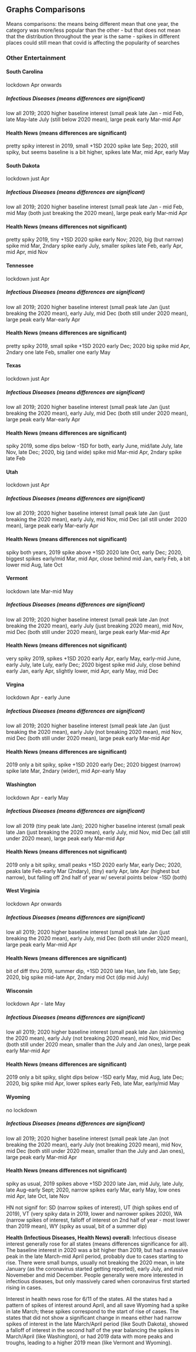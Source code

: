 ## Graphs Comparisons

Means comparisons: the means being different mean that one year, the category was more/less popular than the other - but that does not mean that the distribution throughout the year is the same - spikes in different places could still mean that covid is affecting the popularity of searches

### Other Entertainment


#### South Carolina 
lockdown Apr onwards
#####  Infectious Diseases (means differences **are** significant)
low all 2019; 2020 higher baseline interest (small peak late Jan - mid Feb, late May-late July (still below 2020 mean), large peak early Mar-mid Apr
#### Health News (means differences **are** significant)
pretty spiky interest in 2019, small +1SD 2020 spike late Sep; 2020, still spiky, but seems baseline is a bit higher, spikes late Mar, mid Apr, early May


#### South Dakota 
lockdown just Apr 
#####  Infectious Diseases (means differences **are**  significant)
low all 2019; 2020 higher baseline interest (small peak late Jan - mid Feb, mid May (both just breaking the 2020 mean), large peak early Mar-mid Apr
#### Health News (means differences not significant)
pretty spiky 2019, tiny +1SD 2020 spike early Nov; 2020, big (but narrow) spike mid Mar, 2ndary spike early July, smaller spikes late Feb, early Apr, mid Apr, mid Nov


#### Tennessee 
lockdown just Apr 
#####  Infectious Diseases (means differences **are** significant)
low all 2019; 2020 higher baseline interest (small peak late Jan (just breaking the 2020 mean), early July, mid Dec (both still under 2020 mean), large peak early Mar-early Apr
#### Health News (means differences **are** significant)
pretty spiky 2019, small spike +1SD 2020 early Dec; 2020 big spike mid Apr, 2ndary one late Feb, smaller one early May

#### Texas 
lockdown just Apr 
#####  Infectious Diseases (means differences **are** significant)
low all 2019; 2020 higher baseline interest (small peak late Jan (just breaking the 2020 mean), early July, mid Dec (both still under 2020 mean), large peak early Mar-early Apr
#### Health News (means differences **are** significant)
spiky 2019, some dips below -1SD for both, early June, mid/late July, late Nov, late Dec; 2020, big (and wide) spike mid Mar-mid Apr, 2ndary spike late Feb

#### Utah 
lockdown just Apr 
#####  Infectious Diseases (means differences **are** significant)
low all 2019; 2020 higher baseline interest (small peak late Jan (just breaking the 2020 mean), early July, mid Nov, mid Dec (all still under 2020 mean), large peak early Mar-early Apr
#### Health News (means differences not significant)
spiky both years, 2019 spike above +1SD 2020 late Oct, early Dec; 2020, biggest spikes early/mid Mar, mid Apr, close behind mid Jan, early Feb, a bit lower mid Aug, late Oct

#### Vermont 
lockdown late Mar-mid May 
#####  Infectious Diseases (means differences **are** significant)
low all 2019; 2020 higher baseline interest (small peak late Jan (not breaking the 2020 mean), early July (just breaking 2020 mean), mid Nov, mid Dec (both still under 2020 mean), large peak early Mar-mid Apr 
#### Health News (means differences not significant)
very spiky 2019, spikes +1SD 2020 early Apr, early May, early-mid June, early July, late Luly, early Dec; 2020 bigest spike mid July, close behind early Jan, early Apr, slightly lower, mid Apr, early May, mid Dec

#### Virgina 
lockdown Apr - early June
#####  Infectious Diseases (means differences **are** significant)
low all 2019; 2020 higher baseline interest (small peak late Jan (just breaking the 2020 mean), early July (not breaking 2020 mean), mid Nov, mid Dec (both still under 2020 mean), large peak early Mar-mid Apr 
#### Health News (means differences **are** significant)
2019 only a bit spiky, spike +1SD 2020 early Dec; 2020 biggest (narrow) spike late Mar, 2ndary (wider), mid Apr-early May

#### Washington 
lockdown Apr - early May
#####  Infectious Diseases (means differences **are** significant)
low all 2019 (tiny peak late Jan); 2020 higher baseline interest (small peak late Jan (just breaking the 2020 mean), early July, mid Nov, mid Dec (all still under 2020 mean), large peak early Mar-mid Apr 
#### Health News (means differences not significant)
2019 only a bit spiky, small peaks +1SD 2020 early Mar, early Dec; 2020, peaks late Feb-early Mar (2ndary), (tiny) early Apr, late Apr (highest but narrow), but falling off 2nd half of year w/ several points below -1SD (both)

#### West Virginia 
lockdown Apr onwards
#####  Infectious Diseases (means differences **are** significant)
low all 2019; 2020 higher baseline interest (small peak late Jan (just breaking the 2020 mean), early July, mid Dec (both still under 2020 mean), large peak early Mar-mid Apr 
#### Health News (means differences **are** significant)
bit of diff thru 2019, summer dip, +1SD 2020 late Han, late Feb, late Sep; 2020, big spike mid-late Apr, 2ndary mid Oct (dip mid July)

#### Wisconsin 
lockdown Apr - late May
#####  Infectious Diseases (means differences **are** significant)
low all 2019; 2020 higher baseline interest (small peak late Jan (skimming the 2020 mean), early July (not breaking 2020 mean), mid Nov, mid Dec (both still under 2020 mean, smaller than the July and Jan ones), large peak early Mar-mid Apr 
#### Health News (means differences **are** significant)
2019 only a bit spiky, slight dips below -1SD early May, mid Aug, late Dec; 2020, big spike mid Apr, lower spikes early Feb, late Mar, early/mid May

#### Wyoming 
no lockdown
#####  Infectious Diseases (means differences **are** significant)
low all 2019; 2020 higher baseline interest (small peak late Jan (not breaking the 2020 mean), early July (not breaking 2020 mean), mid Nov, mid Dec (both still under 2020 mean, smaller than the July and Jan ones), large peak early Mar-mid Apr 
#### Health News (means differences not significant)
spiky as usual, 2019 spikes above +1SD 2020 late Jan, mid July, late July, late Aug-early Sept; 2020, narrow spikes early Mar, early May, low ones mid Apr, late Oct, late Nov

HN not signif for: SD (narrow spikes of interest), UT (high spikes end of 2019), VT (very spiky data in 2019, lower and narrower spikes 2020), WA (narrow spikes of interest, falloff of interest on 2nd half of year - most lower than 2019 mean), WY (spiky as usual, bit of a summer dip)

**Health (Infectious Diseases, Health News) overall:**
Infectious disease interest generally rose for all states (means differences significance for all). The baseline interest in 2020 was a bit higher than 2019, but had a massive peak in the late March-mid April period, probably due to cases starting to rise. There were small bumps, usually not breaking the 2020 mean, in late January (as the coronavirus started getting reported), early July, and mid Novemeber and mid December. People generally were more interested in infectious diseases, but only massively cared when coronavirus first started rising in cases. 

Interest in health news rose for 6/11 of the states. All the states had a pattern of spikes of interest around April, and all save Wyoming had a spike in late March; these spikes correspond to the start of rise of cases. The states that did not show a significant change in means either had narrow spikes of interest in the late March/April period (like South Dakota), showed a falloff of interest in the second half of the year balancing the spikes in March/April (like Washington), or had 2019 data with more peaks and troughs, leading to a higher 2019 mean (like Vermont and Wyoming). 

